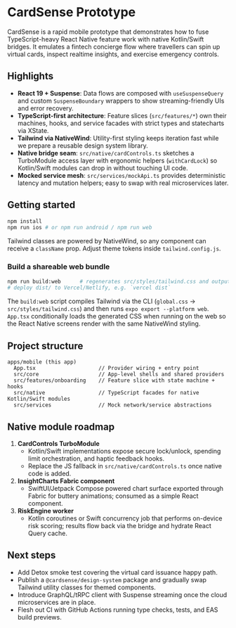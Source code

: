 # CardSense Prototype

CardSense is a rapid mobile prototype that demonstrates how to fuse TypeScript-heavy React Native feature work with native Kotlin/Swift bridges. It emulates a fintech concierge flow where travellers can spin up virtual cards, inspect realtime insights, and exercise emergency controls.

## Highlights

- **React 19 + Suspense**: Data flows are composed with `useSuspenseQuery` and custom `SuspenseBoundary` wrappers to show streaming-friendly UIs and error recovery.
- **TypeScript-first architecture**: Feature slices (`src/features/*`) own their machines, hooks, and service facades with strict types and statecharts via XState.
- **Tailwind via NativeWind**: Utility-first styling keeps iteration fast while we prepare a reusable design system library.
- **Native bridge seam**: `src/native/cardControls.ts` sketches a TurboModule access layer with ergonomic helpers (`withCardLock`) so Kotlin/Swift modules can drop in without touching UI code.
- **Mocked service mesh**: `src/services/mockApi.ts` provides deterministic latency and mutation helpers; easy to swap with real microservices later.

## Getting started

```bash
npm install
npm run ios # or npm run android / npm run web
```

Tailwind classes are powered by NativeWind, so any component can receive a `className` prop. Adjust theme tokens inside `tailwind.config.js`.

### Build a shareable web bundle

```bash
npm run build:web      # regenerates src/styles/tailwind.css and outputs dist/
# deploy dist/ to Vercel/Netlify, e.g. `vercel dist`
```

The `build:web` script compiles Tailwind via the CLI (`global.css` → `src/styles/tailwind.css`) and then runs `expo export --platform web`. `App.tsx` conditionally loads the generated CSS when running on the web so the React Native screens render with the same NativeWind styling.

## Project structure

```
apps/mobile (this app)
  App.tsx                    // Provider wiring + entry point
  src/core                   // App-level shells and shared providers
  src/features/onboarding    // Feature slice with state machine + hooks
  src/native                 // TypeScript facades for native Kotlin/Swift modules
  src/services               // Mock network/service abstractions
```

## Native module roadmap

1. **CardControls TurboModule**
   - Kotlin/Swift implementations expose secure lock/unlock, spending limit orchestration, and haptic feedback hooks.
   - Replace the JS fallback in `src/native/cardControls.ts` once native code is added.
2. **InsightCharts Fabric component**
   - SwiftUI/Jetpack Compose powered chart surface exported through Fabric for buttery animations; consumed as a simple React component.
3. **RiskEngine worker**
   - Kotlin coroutines or Swift concurrency job that performs on-device risk scoring; results flow back via the bridge and hydrate React Query cache.

## Next steps

- Add Detox smoke test covering the virtual card issuance happy path.
- Publish a `@cardsense/design-system` package and gradually swap Tailwind utility classes for themed components.
- Introduce GraphQL/tRPC client with Suspense streaming once the cloud microservices are in place.
- Flesh out CI with GitHub Actions running type checks, tests, and EAS build previews.
